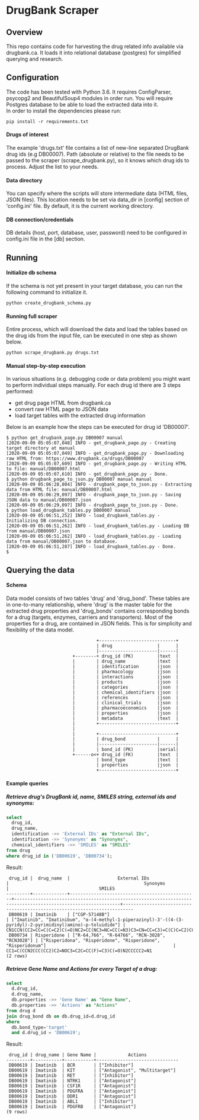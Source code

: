 # DrugBank Scraper

## Overview

This repo contains code for harvesting the drug related info available via drugbank.ca. It loads it into relational database (postgres) for simplified querying and research.

## Configuration

The code has been tested with Python 3.6. It requires ConfigParser, psycopg2 and BeautifulSoup4 modules in order run. You will require Postgres database to be able to load the extracted data into it.  
In order to install the dependencies please run:
```
pip install -r requirements.txt
```


#### Drugs of interest

The example 'drugs.txt' file contains a list of new-line separated DrugBank drug ids (e.g DB00007). Path (absolute or relative) to the file needs to be passed to the scraper (scrape_drugbank.py), so it knows which drug ids to process. Adjust the list to your needs. 

#### Data directory

You can specify where the scripts will store intermediate data (HTML files, JSON files). This location needs to be set via data_dir in [config] section of 'config.ini' file. By default, it is the current working directory.

#### DB connection/credentials

DB details (host, port, database, user, password) need to be configured in config.ini file in the [db] section.

## Running

#### Initialize db schema

If the schema is not yet present in your target database, you can run the following command to initialize it.
```
python create_drugbank_schema.py
```

#### Running full scraper

Entire process, which will download the data and load the tables based on the drug ids from the input file, can be executed in one step as shown below.
```
python scrape_drugbank.py drugs.txt
```

#### Manual step-by-step execution

In various situations (e.g. debugging code or data problem) you might want to perform individual steps manually. For each drug id there are 3 steps performed:
* get drug page HTML from drugbank.ca
* convert raw HTML page to JSON data
* load target tables with the extracted drug information

Below is an example how the steps can be executed for drug id 'DB00007'.
```
$ python get_drugbank_page.py DB00007 manual
[2020-09-09 05:05:07,048] INFO - get_drugbank_page.py - Creating target directory at manual
[2020-09-09 05:05:07,049] INFO - get_drugbank_page.py - Downloading raw HTML from: https://www.drugbank.ca/drugs/DB00007
[2020-09-09 05:05:07,609] INFO - get_drugbank_page.py - Writing HTML to file: manual/DB00007.html
[2020-09-09 05:05:07,610] INFO - get_drugbank_page.py - Done.
$ python drugbank_page_to_json.py DB00007 manual manual
[2020-09-09 05:06:28,804] INFO - drugbank_page_to_json.py - Extracting data from HTML file: manual/DB00007.html
[2020-09-09 05:06:29,097] INFO - drugbank_page_to_json.py - Saving JSON data to manual/DB00007.json
[2020-09-09 05:06:29,097] INFO - drugbank_page_to_json.py - Done.
$ python load_drugbank_tables.py DB00007 manual
[2020-09-09 05:06:51,252] INFO - load_drugbank_tables.py - Initializing DB connection.
[2020-09-09 05:06:51,262] INFO - load_drugbank_tables.py - Loading DB from manual/DB00007.json
[2020-09-09 05:06:51,262] INFO - load_drugbank_tables.py - Loading data from manual/DB00007.json to database.
[2020-09-09 05:06:51,287] INFO - load_drugbank_tables.py - Done.
$
```

## Querying the data

#### Schema

Data model consists of two tables 'drug' and 'drug_bond'. These tables are in one-to-many relationship, where 'drug' is the master table for the extracted drug properties and 'drug_bonds' contains corresponding
bonds for a drug (targets, enzymes, carriers and transporters). Most of the properties for a drug, are contained in JSON fields. This is for simplicity and flexibility of the 
data model. 
```
                                  +-----------------------------+
                                  | drug                 |      |
                                  |----------------------|------|
                         +--------+ drug_id (PK)         |text  |
                         |        | drug_name            |text  |
                         |        | identification       |json  |
                         |        | pharmacology         |json  |
                         |        | interactions         |json  |
                         |        | products             |json  |
                         |        | categories           |json  |
                         |        | chemical_identifiers |json  |
                         |        | references           |json  |
                         |        | clinical_trials      |json  |
                         |        | pharmacoeconomics    |json  |
                         |        | properties           |json  |
                         |        | metadata             |text  |
                         |        +-----------------------------+
                         |
                         |        +-----------------------------+
                         |        | drug_bond            |      |
                         |        |----------------------|------|
                         |        | bond_id (PK)         |serial|
                         +------o<+ drug_id (FK)         |text  |
                                  | bond_type            |text  |
                                  | properties           |json  |
                                  +-----------------------------+
```

#### Example queries

##### Retrieve drug's DrugBank id, name, SMILES string, external ids and synonyms:
```sql
select 
  drug_id, 
  drug_name, 
  identification ->> 'External IDs' as "External IDs", 
  identification ->> 'Synonyms' as "Synonyms",
  chemical_identifiers ->> 'SMILES' as "SMILES"
from drug
where drug_id in ('DB00619', 'DB00734');
```
Result:
```
 drug_id |  drug_name  |                  External IDs                  |                                                   Synonyms                                                   |                                  SMILES                                  
---------+-------------+------------------------------------------------+--------------------------------------------------------------------------------------------------------------+--------------------------------------------------------------------------
 DB00619 | Imatinib    | ["CGP-57148B"]                                 | ["Imatinib", "Imatinibum", "α-(4-methyl-1-piperazinyl)-3'-((4-(3-pyridyl)-2-pyrimidinyl)amino)-p-toluidide"] | CN1CCN(CC2=CC=C(C=C2)C(=O)NC2=CC(NC3=NC=CC(=N3)C3=CN=CC=C3)=C(C)C=C2)CC1
 DB00734 | Risperidone | ["R-64,766", "R-64766", "RCN-3028", "RCN3028"] | ["Risperidona", "Rispéridone", "Risperidone", "Risperidonum"]                                                | CC1=C(CCN2CCC(CC2)C2=NOC3=C2C=CC(F)=C3)C(=O)N2CCCCC2=N1
(2 rows)

```

##### Retrieve Gene Name and Actions for every Target of a drug:
```sql
select 
  d.drug_id, 
  d.drug_name, 
  db.properties ->> 'Gene Name' as "Gene Name", 
  db.properties ->> 'Actions' as "Actions" 
from drug d 
join drug_bond db on db.drug_id=d.drug_id 
where 
  db.bond_type='target'
  and d.drug_id = 'DB00619';
```

Result:
```
 drug_id | drug_name | Gene Name |            Actions            
---------+-----------+-----------+-------------------------------
 DB00619 | Imatinib  | BCR       | ["Inhibitor"]
 DB00619 | Imatinib  | KIT       | ["Antagonist", "Multitarget"]
 DB00619 | Imatinib  | RET       | ["Inhibitor"]
 DB00619 | Imatinib  | NTRK1     | ["Antagonist"]
 DB00619 | Imatinib  | CSF1R     | ["Antagonist"]
 DB00619 | Imatinib  | PDGFRA    | ["Antagonist"]
 DB00619 | Imatinib  | DDR1      | ["Antagonist"]
 DB00619 | Imatinib  | ABL1      | ["Inhibitor"]
 DB00619 | Imatinib  | PDGFRB    | ["Antagonist"]
(9 rows)
```